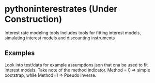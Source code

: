 # pythoninterestrates (Under Construction)
Interest rate modeling tools
Includes tools for fitting interest models, simulating  interest models and discounting instruments

## Examples
Look into test/data for example assumptions json that cna be used to fit interest models. Take note of the method indicator. Method = 0 => simple bootstrap, while Method=1 => Pseudo inverse.

